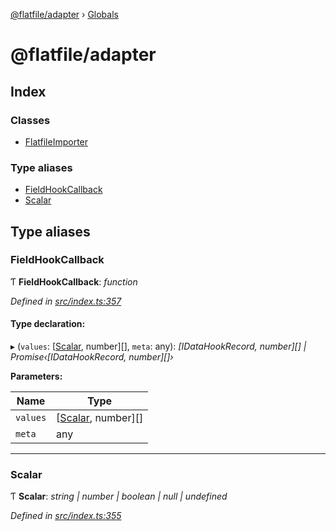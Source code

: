 [@flatfile/adapter](README.md) › [Globals](globals.md)

# @flatfile/adapter

## Index

### Classes

* [FlatfileImporter](classes/flatfileimporter.md)

### Type aliases

* [FieldHookCallback](globals.md#fieldhookcallback)
* [Scalar](globals.md#scalar)

## Type aliases

###  FieldHookCallback

Ƭ **FieldHookCallback**: *function*

*Defined in [src/index.ts:357](https://github.com/FlatFilers/Adapter/blob/06b4ab7/src/index.ts#L357)*

#### Type declaration:

▸ (`values`: [[Scalar](globals.md#scalar), number][], `meta`: any): *[IDataHookRecord, number][] | Promise‹[IDataHookRecord, number][]›*

**Parameters:**

Name | Type |
------ | ------ |
`values` | [[Scalar](globals.md#scalar), number][] |
`meta` | any |

___

###  Scalar

Ƭ **Scalar**: *string | number | boolean | null | undefined*

*Defined in [src/index.ts:355](https://github.com/FlatFilers/Adapter/blob/06b4ab7/src/index.ts#L355)*
